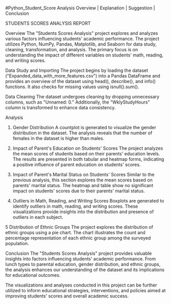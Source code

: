 #Python_Student_Score Analysis
Overview | Explanation | Suggestion | Conclusion

STUDENTS SCORES ANALYSIS REPORT

Overview
The "Students Scores Analysis" project explores and analyzes various factors influencing students' academic performance. The project utilizes Python, NumPy, Pandas, Matplotlib, and Seaborn for data study, cleaning, transformation, and analysis. The primary focus is on understanding the impact of different variables on students' math, reading, and writing scores.

Data Study and Importing
The project begins by loading the dataset ("Expanded_data_with_more_features.csv") into a Pandas DataFrame and provides an overview of the dataset using head(), describe(), and info() functions. It also checks for missing values using isnull().sum().

Data Cleaning
The dataset undergoes cleaning by dropping unnecessary columns, such as "Unnamed: 0." Additionally, the "WklyStudyHours" column is transformed to enhance data consistency.

Analysis
1. Gender Distribution
A countplot is generated to visualize the gender distribution in the dataset. The analysis reveals that the number of females in the dataset is higher than males.

2. Impact of Parent's Education on Students' Scores
The project analyzes the mean scores of students based on their parents' education levels. The results are presented in both tabular and heatmap forms, indicating a positive influence of parent education on students' scores.

3. Impact of Parent's Marital Status on Students' Scores
Similar to the previous analysis, this section explores the mean scores based on parents' marital status. The heatmap and table show no significant impact on students' scores due to their parents' marital status.

4. Outliers in Math, Reading, and Writing Scores
Boxplots are generated to identify outliers in math, reading, and writing scores. These visualizations provide insights into the distribution and presence of outliers in each subject.

5 Distribution of Ethnic Groups
The project explores the distribution of ethnic groups using a pie chart. The chart illustrates the count and percentage representation of each ethnic group among the surveyed population.

Conclusion
The "Students Scores Analysis" project provides valuable insights into factors influencing students' academic performance. From lunch types to parental education, gender distribution, and ethnic groups, the analysis enhances our understanding of the dataset and its implications for educational outcomes.

The visualizations and analyses conducted in this project can be further utilized to inform educational strategies, interventions, and policies aimed at improving students' scores and overall academic success.
